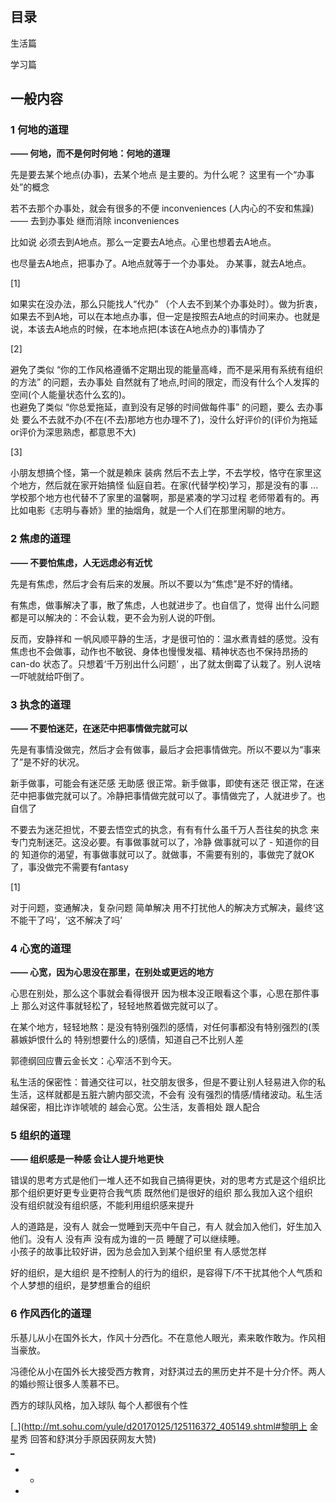 #

## 目录

生活篇

学习篇

## 一般内容

### 1 何地的道理
**—— 何地，而不是何时何地：何地的道理**

先是要去某个地点(办事)，去某个地点 是主要的。为什么呢？ 这里有一个“办事处”的概念

若不去那个办事处，就会有很多的不便 inconveniences (人内心的不安和焦躁) —— 去到办事处 继而消除 inconveniences

比如说 必须去到A地点。那么一定要去A地点。心里也想着去A地点。

也尽量去A地点，把事办了。A地点就等于一个办事处。
办某事，就去A地点。

[1]

如果实在没办法，那么只能找人“代办” （个人去不到某个办事处时）。做为折衷，如果去不到A地，可以在本地点办事，但一定是按照去A地点的时间来办。也就是说，本该去A地点的时候，在本地点把(本该在A地点办的)事情办了

[2]

避免了类似 “你的工作风格遵循不定期出现的能量高峰，而不是采用有系统有组织的方法” 的问题，去办事处 自然就有了地点,时间的限定，而没有什么个人发挥的空间(个人能量状态什么玄的)。<br />也避免了类似 “你总爱拖延，直到没有足够的时间做每件事” 的问题，要么 去办事处 要么不去就不办(不在(不去)那地方也办理不了)，没什么好评价的(评价为拖延or评价为深思熟虑，都意思不大)

[3]

小朋友想搞个怪，第一个就是赖床 装病 然后不去上学，不去学校，恪守在家里这个地方，然后就在家开始搞怪 仙庭自若。在家(代替学校)学习，那是没有的事 ... 学校那个地方也代替不了家里的温馨啊，那是紧凑的学习过程 老师带着有的。再比如电影《志明与春娇》里的抽烟角，就是一个人们在那里闲聊的地方。

### 2 焦虑的道理
**—— 不要怕焦虑，人无远虑必有近忧**

先是有焦虑，然后才会有后来的发展。所以不要以为“焦虑”是不好的情绪。

有焦虑，做事解决了事，散了焦虑，人也就进步了。也自信了，觉得 出什么问题 都是可以解决的：不会认栽，更不会为别人说的吓倒。

反而，安静祥和 一帆风顺平静的生活，才是很可怕的：温水煮青蛙的感觉。没有焦虑也不会做事，动作也不敏锐、身体也慢慢发福、精神状态也不保持昂扬的 can-do 状态了。只想着‘千万别出什么问题’ ，出了就太倒霉了认栽了。别人说啥一吓唬就给吓倒了。

### 3 执念的道理
**—— 不要怕迷茫，在迷茫中把事情做完就可以**

先是有事情没做完，然后才会有做事，最后才会把事情做完。所以不要以为“事来了”是不好的状况。

新手做事，可能会有迷茫感 无助感 很正常。新手做事，即使有迷茫 很正常，在迷茫中把事做完就可以了。冷静把事情做完就可以了。事情做完了，人就进步了。也自信了

不要去为迷茫担忧，不要去悟空式的执念，有有有什么虽千万人吾往矣的执念 来专门克制迷茫。这没必要。有事做事就可以了，冷静 做事就可以了 - 知道你的目的 知道你的渴望，有事做事就可以了。就做事，不需要有别的，事做完了就OK了，事没做完不需要有fantasy

[1]

对于问题，变通解决，复杂问题 简单解决 用不打扰他人的解决方式解决，最终‘这不能干了吗’，‘这不解决了吗’

### 4 心宽的道理
**—— 心宽，因为心思没在那里，在别处或更远的地方**

心思在别处，那么这个事就会看得很开 因为根本没正眼看这个事，心思在那件事上 那么对这件事就轻松了，轻轻地熬着做完就可以了。

在某个地方，轻轻地熬：是没有特别强烈的感情，对任何事都没有特别强烈的(羡慕嫉妒恨什么的 特别想要什么的)感情，知道自己不比别人差

郭德纲回应曹云金长文：心窄活不到今天。

私生活的保密性：普通交往可以，社交朋友很多，但是不要让别人轻易进入你的私生活，这样就都是五脏六腑内部交流，不会有 没有强烈的情感/情绪波动。私生活越保密，相比诈诈唬唬的 越会心宽。公生活，友善相处 跟人配合 

### 5 组织的道理
**—— 组织感是一种感 会让人提升地更快**

错误的思考方式是他们一堆人还不如我自己搞得更快，对的思考方式是这个组织比那个组织更好更专业更符合我气质 既然他们是很好的组织 那么我加入这个组织<br />
没有组织就没有组织感，不能利用组织感来提升

人的道路是，没有人 就会一觉睡到天亮中午自己，有人 就会加入他们，好生加入他们。没有人 没有声 没有成为谁的一员 睡醒了可以继续睡。<br />
小孩子的故事比较好讲，因为总会加入到某个组织里 有人感觉怎样

好的组织，是大组织 是不控制人的行为的组织，是容得下/不干扰其他个人气质和个人梦想的组织，是梦想重合的组织

### 6 作风西化的道理

乐基儿从小在国外长大，作风十分西化。不在意他人眼光，素来敢作敢为。作风相当豪放。

冯德伦从小在国外长大接受西方教育，对舒淇过去的黑历史并不是十分介怀。两人的婚纱照让很多人羡慕不已。

西方的球队风格，加入球队 每个人都很有个性

[_](http://mt.sohu.com/yule/d20170125/125116372_405149.shtml#黎明上 金星秀 回答和舒淇分手原因获网友大赞) <br />
[_](http://www.askci.com/news/ent/2015/08/02/153316rfg0.shtml)



- -


-
